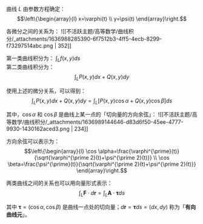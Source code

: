 曲线 $L$  由参数方程确定：
$$\left\{\begin{array}{l}
x=\varphi(t) \\
y=\psi(t)
\end{array}\right.$$

各微分之间的关系为：
![[不活跃主题/高等数学/曲线积分/_attachments/1636988285390-6f7512b3-4ff5-4ecb-8299-f73297514abc.png | 352]]

第一类曲线积分为：
$\int_L f(x, y) ds$  
第二类曲线积分为：
$$\int_L P(x, y)dx + Q(x, y)dy$$

使用上述的微分关系，可以得到：
$$\int_L P(x, y) dx + Q(x, y)dy =
\int_L \left[P(x, y)\cos \alpha + Q(x, y) \cos \beta\right] ds$$

其中，$\cos \alpha$  和 $\cos \beta$  是曲线上某一点的「切向量的方向余弦」：
![[不活跃主题/高等数学/曲线积分/_attachments/1636989144646-d83d6f50-45ee-4777-9930-1430162aced3.png | 234]]

方向余弦可以表示为：
$$\left\{\begin{array}{l}
\cos \alpha=\frac{\varphi^{\prime}(t)}{\sqrt{\varphi^{\prime 2}(t)+\psi^{\prime 2}(t)}} \\
\cos \beta=\frac{\psi^{\prime}(t)}{\sqrt{\varphi^{\prime 2}(t)+\psi^{\prime 2}(t)}}
\end{array}\right.$$

两类曲线之间的关系也可以用向量形式表示：
$$\int_L \boldsymbol{F} \cdot d \boldsymbol{r} = \int_L \boldsymbol{A} \cdot \boldsymbol{\tau} ds $$

其中 $\boldsymbol{\tau} = (\cos \alpha, \cos \beta)$  是曲线一点处的切向量；$d\boldsymbol{r} = \boldsymbol{\tau} ds = (dx, dy)$  称为「**有向曲线元**」。 
